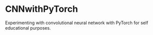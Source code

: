 # CNNwithPyTorch
Experimenting with convolutional neural network with PyTorch for self educational purposes. 
